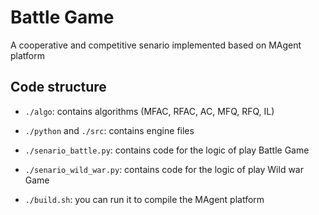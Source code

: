 # Battle Game

A cooperative and competitive senario implemented based on MAgent platform 

## Code structure

- `./algo`: contains algorithms (MFAC, RFAC, AC, MFQ, RFQ, IL)

- `./python` and `./src`: contains engine files

- `./senario_battle.py`: contains code for the logic of play Battle Game

- `./senario_wild_war.py`: contains code for the logic of play Wild war Game


- `./build.sh`: you can run it to compile the MAgent platform
